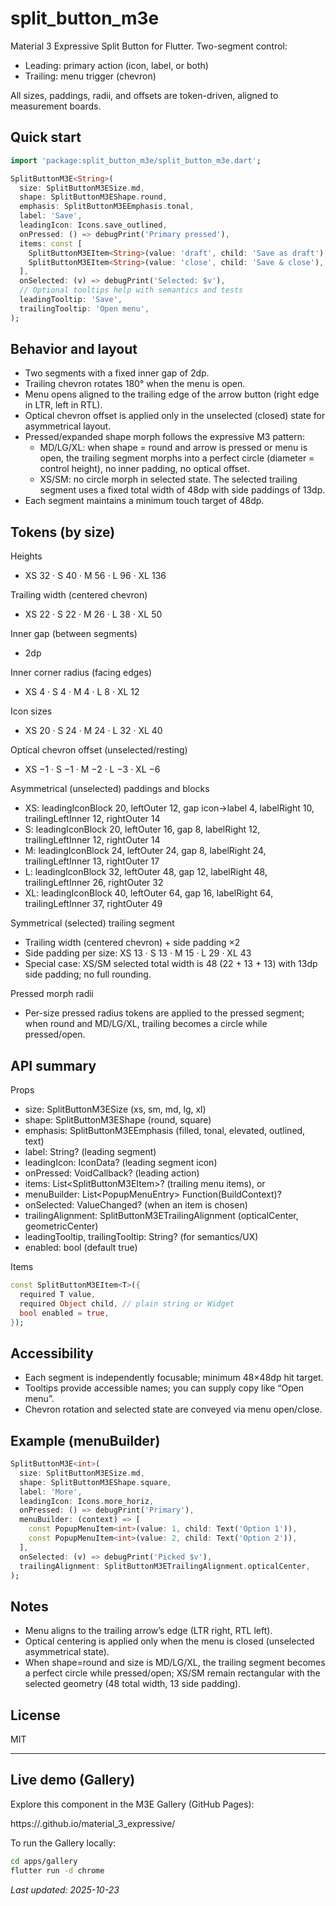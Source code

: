 # split_button_m3e

Material 3 Expressive Split Button for Flutter. Two-segment control:
- Leading: primary action (icon, label, or both)
- Trailing: menu trigger (chevron)

All sizes, paddings, radii, and offsets are token-driven, aligned to measurement boards.

## Quick start

```dart
import 'package:split_button_m3e/split_button_m3e.dart';

SplitButtonM3E<String>(
  size: SplitButtonM3ESize.md,
  shape: SplitButtonM3EShape.round,
  emphasis: SplitButtonM3EEmphasis.tonal,
  label: 'Save',
  leadingIcon: Icons.save_outlined,
  onPressed: () => debugPrint('Primary pressed'),
  items: const [
    SplitButtonM3EItem<String>(value: 'draft', child: 'Save as draft'),
    SplitButtonM3EItem<String>(value: 'close', child: 'Save & close'),
  ],
  onSelected: (v) => debugPrint('Selected: $v'),
  // Optional tooltips help with semantics and tests
  leadingTooltip: 'Save',
  trailingTooltip: 'Open menu',
);
```

## Behavior and layout

- Two segments with a fixed inner gap of 2dp.
- Trailing chevron rotates 180° when the menu is open.
- Menu opens aligned to the trailing edge of the arrow button (right edge in LTR, left in RTL).
- Optical chevron offset is applied only in the unselected (closed) state for asymmetrical layout.
- Pressed/expanded shape morph follows the expressive M3 pattern:
  - MD/LG/XL: when shape = round and arrow is pressed or menu is open, the trailing segment morphs into a perfect circle (diameter = control height), no inner padding, no optical offset.
  - XS/SM: no circle morph in selected state. The selected trailing segment uses a fixed total width of 48dp with side paddings of 13dp.
- Each segment maintains a minimum touch target of 48dp.

## Tokens (by size)

Heights
- XS 32 · S 40 · M 56 · L 96 · XL 136

Trailing width (centered chevron)
- XS 22 · S 22 · M 26 · L 38 · XL 50

Inner gap (between segments)
- 2dp

Inner corner radius (facing edges)
- XS 4 · S 4 · M 4 · L 8 · XL 12

Icon sizes
- XS 20 · S 24 · M 24 · L 32 · XL 40

Optical chevron offset (unselected/resting)
- XS −1 · S −1 · M −2 · L −3 · XL −6

Asymmetrical (unselected) paddings and blocks
- XS: leadingIconBlock 20, leftOuter 12, gap icon→label 4, labelRight 10, trailingLeftInner 12, rightOuter 14
- S:  leadingIconBlock 20, leftOuter 16, gap 8, labelRight 12, trailingLeftInner 12, rightOuter 14
- M:  leadingIconBlock 24, leftOuter 24, gap 8, labelRight 24, trailingLeftInner 13, rightOuter 17
- L:  leadingIconBlock 32, leftOuter 48, gap 12, labelRight 48, trailingLeftInner 26, rightOuter 32
- XL: leadingIconBlock 40, leftOuter 64, gap 16, labelRight 64, trailingLeftInner 37, rightOuter 49

Symmetrical (selected) trailing segment
- Trailing width (centered chevron) + side padding ×2
- Side padding per size: XS 13 · S 13 · M 15 · L 29 · XL 43
- Special case: XS/SM selected total width is 48 (22 + 13 + 13) with 13dp side padding; no full rounding.

Pressed morph radii
- Per-size pressed radius tokens are applied to the pressed segment; when round and MD/LG/XL, trailing becomes a circle while pressed/open.

## API summary

Props
- size: SplitButtonM3ESize (xs, sm, md, lg, xl)
- shape: SplitButtonM3EShape (round, square)
- emphasis: SplitButtonM3EEmphasis (filled, tonal, elevated, outlined, text)
- label: String? (leading segment)
- leadingIcon: IconData? (leading segment icon)
- onPressed: VoidCallback? (leading action)
- items: List<SplitButtonM3EItem<T>>? (trailing menu items), or
- menuBuilder: List<PopupMenuEntry<T>> Function(BuildContext)?
- onSelected: ValueChanged<T>? (when an item is chosen)
- trailingAlignment: SplitButtonM3ETrailingAlignment (opticalCenter, geometricCenter)
- leadingTooltip, trailingTooltip: String? (for semantics/UX)
- enabled: bool (default true)

Items
```dart
const SplitButtonM3EItem<T>({
  required T value,
  required Object child, // plain string or Widget
  bool enabled = true,
});
```

## Accessibility
- Each segment is independently focusable; minimum 48×48dp hit target.
- Tooltips provide accessible names; you can supply copy like “Open menu”.
- Chevron rotation and selected state are conveyed via menu open/close.

## Example (menuBuilder)

```dart
SplitButtonM3E<int>(
  size: SplitButtonM3ESize.md,
  shape: SplitButtonM3EShape.square,
  label: 'More',
  leadingIcon: Icons.more_horiz,
  onPressed: () => debugPrint('Primary'),
  menuBuilder: (context) => [
    const PopupMenuItem<int>(value: 1, child: Text('Option 1')),
    const PopupMenuItem<int>(value: 2, child: Text('Option 2')),
  ],
  onSelected: (v) => debugPrint('Picked $v'),
  trailingAlignment: SplitButtonM3ETrailingAlignment.opticalCenter,
);
```

## Notes
- Menu aligns to the trailing arrow’s edge (LTR right, RTL left).
- Optical centering is applied only when the menu is closed (unselected asymmetrical state).
- When shape=round and size is MD/LG/XL, the trailing segment becomes a perfect circle while pressed/open; XS/SM remain rectangular with the selected geometry (48 total width, 13 side padding).

## License

MIT


---

## Live demo (Gallery)

Explore this component in the M3E Gallery (GitHub Pages):

https://<your-github-username>.github.io/material_3_expressive/

To run the Gallery locally:

```sh
cd apps/gallery
flutter run -d chrome
```

_Last updated: 2025-10-23_
